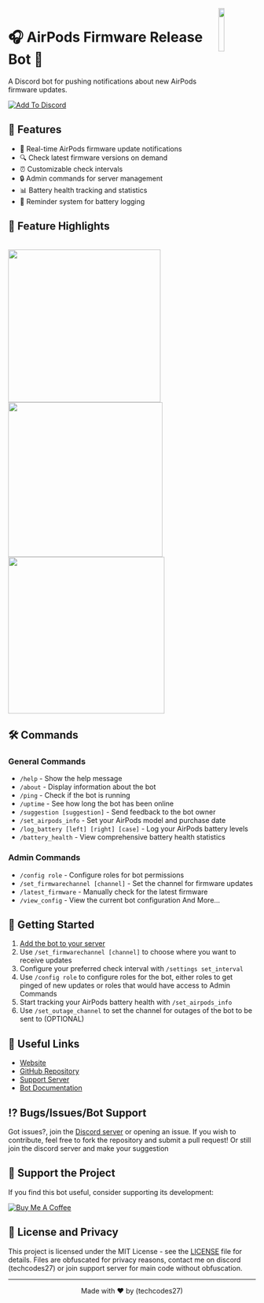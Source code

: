 <img align="right" width="15%" src="https://i.imgur.com/1y6qQYS.jpg">

# 🎧 AirPods Firmware Release Bot 🤖

  A Discord bot for pushing notifications about new AirPods firmware updates.

  [![Add To Discord](https://img.shields.io/badge/Add%20To%20Discord-7289DA?style=for-the-badge&logo=discord&logoColor=white)](https://discord.com/oauth2/authorize?client_id=1288958074777767978&permissions=1126589552651504&integration_type=0&scope=bot+applications.commands) 
</div>

## 🌟 Features

- 📢 Real-time AirPods firmware update notifications
- 🔍 Check latest firmware versions on demand
- ⏰ Customizable check intervals
- 🔒 Admin commands for server management
- 📊 Battery health tracking and statistics
- 🔔 Reminder system for battery logging

## 📸 Feature Highlights
<br><img src="https://i.imgur.com/gRH3qcQ.png" width="310"> <img src="https://i.imgur.com/OdegD9e.png" width="314"><br>
<img src="https://i.imgur.com/9Q0EpJS.png" width="318">

## 🛠️ Commands

### General Commands
- `/help` - Show the help message
- `/about` - Display information about the bot
- `/ping` - Check if the bot is running
- `/uptime` - See how long the bot has been online
- `/suggestion [suggestion]` - Send feedback to the bot owner
- `/set_airpods_info` - Set your AirPods model and purchase date
- `/log_battery [left] [right] [case]` - Log your AirPods battery levels
- `/battery_health` - View comprehensive battery health statistics

### Admin Commands
- `/config role` - Configure roles for bot permissions
- `/set_firmwarechannel [channel]` - Set the channel for firmware updates
- `/latest_firmware` - Manually check for the latest firmware
- `/view_config` - View the current bot configuration
And More...

## 🚀 Getting Started

1. [Add the bot to your server](https://discord.com/oauth2/authorize?client_id=1288958074777767978&permissions=1126589552651504&integration_type=0&scope=bot+applications.commands)
2. Use `/set_firmwarechannel [channel]` to choose where you want to receive updates
3. Configure your preferred check interval with `/settings set_interval`
4. Use `/config role` to configure roles for the bot, either roles to get pinged of new updates or roles that would have access to Admin Commands
5. Start tracking your AirPods battery health with `/set_airpods_info`
6. Use `/set_outage_channel` to set the channel for outages of the bot to be sent to (OPTIONAL)

## 🔗 Useful Links
- [Website](https://tracetech.me.uk)
- [GitHub Repository](https://github.com/TermuxHackz)
- [Support Server](https://discord.gg/4BM7Rjap7C)
- [Bot Documentation](https://tracetech.me.uk/airpods-release-bot.html)

## ⁉️ Bugs/Issues/Bot Support
Got issues?, join the [Discord server](https://discord.gg/4BM7Rjap7C) or opening an issue. 
If you wish to contribute, feel free to fork the repository and submit a pull request! Or still join the discord server and make your suggestion 

## 💖 Support the Project
If you find this bot useful, consider supporting its development:

[![Buy Me A Coffee](https://img.shields.io/badge/Buy%20Me%20A%20Coffee-FFDD00?style=for-the-badge&logo=buy-me-a-coffee&logoColor=black)](https://buymeacoffee.com/AnonyminHack5)

## 📄 License and Privacy

This project is licensed under the MIT License - see the [LICENSE](LICENSE) file for details.
Files are obfuscated for privacy reasons, contact me on discord (techcodes27) or join support server for main code without obfuscation.

---

<div align="center">
  Made with ❤️ by (techcodes27)
</div>
